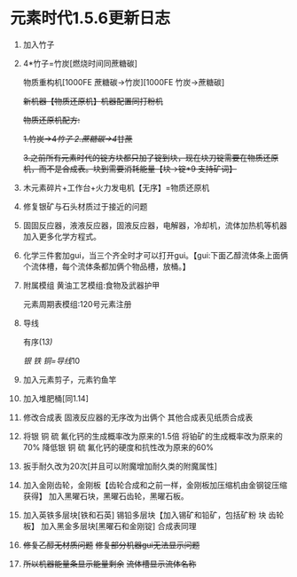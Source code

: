 # 元素时代1.5.6更新日志

1. 加入竹子

2. 
   4*竹子=竹炭[燃烧时间同蔗糖碳]
   
   物质重构机[1000FE  蔗糖碳→竹炭]\[1000FE 竹炭→蔗糖碳]
   
   ~~新机器【物质还原机】机器配置同打粉机~~
   
   ~~物质还原机配方:~~

   ~~1.竹炭→4*竹子  2.蔗糖碳→4*甘蔗~~

   ~~3.之前所有元素时代的锭方块都只加了锭到块，现在块刀锭需要在物质还原机，而不是合成表。块到需要消耗能量【块→锭*9 支持矿词】~~

2. 木元素碎片+工作台+火力发电机【无序】=物质还原机

3. 修复银矿与石头材质过于接近的问题

4. 固固反应器，液液反应器，固液反应器，电解器，冷却机，流体加热机等机器加入更多化学方程式。

5. 化学三件套加gui，当三个齐全时才可以打开gui。【gui:下面乙醇流体条上面俩个流体槽，每个流体条都加俩个物品槽，放桶。】

6. 附属模组  黄油工艺模组:食物及武器护甲

   元素周期表模组:120号元素注册

7. 导线

   有序(1*3)*

   *银 铁 铜=导线*10

8. 加入元素剪子，元素钓鱼竿

9. 加入堆肥桶[同1.14]
   
11. 修改合成表
    固液反应器的无序改为出俩个
    其他合成表见纸质合成表

12. 将银 铜 硫 氟化钙的生成概率改为原来的1.5倍
    将铂矿的生成概率改为原来的70%
    降低银 铜 硫 氟化钙的硬度和抗性改为原来的60%

13. 扳手耐久改为20次[并且可以附魔增加耐久类的附魔属性]

14. 加入金刚齿轮，金刚板【齿轮合成和之前一样，金刚板加压缩机由金钢锭压缩获得】
    加入黑曜石块，黑曜石齿轮，黑曜石板。

15. 加入英铁多层块[铁和石英]  锡铅多层块【加入锡矿和铅矿，包括矿粉 块 齿轮 板】
    加入黑金多层块[黑曜石和金刚锭]
     合成表同理

16. ~~修复乙醇无材质问题~~
    ~~修复部分机器gui无法显示问题~~

17. ~~所以机器能量条显示能量剩余~~
    ~~流体槽显示流体名称~~